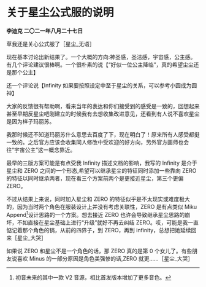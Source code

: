 # 关于星尘公式服的说明
**李迪克	二〇二一年八月二十七日**

草我还是关心公式服了［星尘_无语］

现在基本讨论出新结果了。一个大概的方向:神圣感，圣洁感，宇宙感，公主感。有几个评论建议很棒啊。一个很朴素的说【“好似一位公主降临”，真的希望尘尘还是那个公主】

还一个评论说【Infinity 如果要按照设定中至于星尘的关系，可以参考小圆成为圆神】

大家的反馈很有帮助啊，看来当年的表达和你们接受到的感受是一致的，回想起来甚至早期反星尘吧刚建立的时候我有去想收集改进意见，还看到有人说不喜欢星尘是因为样子玛丽苏。

我那时候还不知道玛丽苏什么意思去百度了下，现在明白了！原来所有人感受都挺一致的。之后官方应该会收集同人修改中受欢迎的好方向，另外官方画师也会往“宇宙公主”这一概念靠近。

最早的三版方案可能是有点受我 Infinity 描述文档的影响，我写的 Infinity 是介于星尘和 ZERO 之间的一个形态,希望可以继承星尘的特征同时添加一些靠向 ZERO 的特征以同时继承两者，现在看三个方案前两个是更接近星尘，第三个更偏  ZERO。

不过从结果上来说，同时加入星尘和 ZERO 的特征似乎是不太现实或难度极大的，因为当时两个角色在服装设计上并没有考虑关联性，ZERO 是有点类似 Miku Append[^1]设计思路的一个方案。想去接近 ZERO 也许会导致继承星尘思路的崩坏，不如直接在星尘基础上进行“升级”就好不再去纠结 ZERO。哎，可能是我一直惦记着那个角色的锅，从前的四界子，到 ZERO，再到 infinity，总想把她延续回来［星尘_大哭］

如果说 ZERO 和星尘不是一个角色的话，那 ZERO 真的是第 0 个女儿了。有些朋友说喜欢 Minus 的一部分原因是角色美强惨的话,ZERO 就更……［星尘_大哭］

[^1]: 初音未来的其中一款 V2 音源，相比首发版本增加了更多音色。
